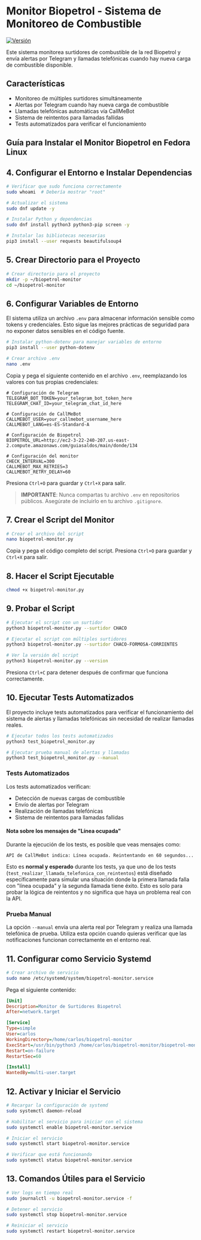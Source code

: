 # Monitor Biopetrol - Sistema de Monitoreo de Combustible

[![Versión](https://img.shields.io/badge/version-1.0.0-blue.svg)](https://github.com/yourusername/biopetrol-monitor)

Este sistema monitorea surtidores de combustible de la red Biopetrol y envía alertas por Telegram y llamadas telefónicas cuando hay nueva carga de combustible disponible.


## Características

- Monitoreo de múltiples surtidores simultáneamente
- Alertas por Telegram cuando hay nueva carga de combustible
- Llamadas telefónicas automáticas vía CallMeBot
- Sistema de reintentos para llamadas fallidas
- Tests automatizados para verificar el funcionamiento

## Guía para Instalar el Monitor Biopetrol en Fedora Linux


## 4. Configurar el Entorno e Instalar Dependencias

```bash
# Verificar que sudo funciona correctamente
sudo whoami  # Debería mostrar "root"

# Actualizar el sistema
sudo dnf update -y

# Instalar Python y dependencias
sudo dnf install python3 python3-pip screen -y

# Instalar las bibliotecas necesarias
pip3 install --user requests beautifulsoup4
```

## 5. Crear Directorio para el Proyecto

```bash
# Crear directorio para el proyecto
mkdir -p ~/biopetrol-monitor
cd ~/biopetrol-monitor
```

## 6. Configurar Variables de Entorno

El sistema utiliza un archivo `.env` para almacenar información sensible como tokens y credenciales. Esto sigue las mejores prácticas de seguridad para no exponer datos sensibles en el código fuente.

```bash
# Instalar python-dotenv para manejar variables de entorno
pip3 install --user python-dotenv

# Crear archivo .env
nano .env
```

Copia y pega el siguiente contenido en el archivo `.env`, reemplazando los valores con tus propias credenciales:

```
# Configuración de Telegram
TELEGRAM_BOT_TOKEN=your_telegram_bot_token_here
TELEGRAM_CHAT_ID=your_telegram_chat_id_here

# Configuración de CallMeBot
CALLMEBOT_USER=your_callmebot_username_here
CALLMEBOT_LANG=es-ES-Standard-A

# Configuración de Biopetrol
BIOPETROL_URL=http://ec2-3-22-240-207.us-east-2.compute.amazonaws.com/guiasaldos/main/donde/134

# Configuración del monitor
CHECK_INTERVAL=300
CALLMEBOT_MAX_RETRIES=3
CALLMEBOT_RETRY_DELAY=60
```

Presiona `Ctrl+O` para guardar y `Ctrl+X` para salir.

> **IMPORTANTE**: Nunca compartas tu archivo `.env` en repositorios públicos. Asegúrate de incluirlo en tu archivo `.gitignore`.

## 7. Crear el Script del Monitor

```bash
# Crear el archivo del script
nano biopetrol-monitor.py
```

Copia y pega el código completo del script. Presiona `Ctrl+O` para guardar y `Ctrl+X` para salir.

## 8. Hacer el Script Ejecutable

```bash
chmod +x biopetrol-monitor.py
```

## 9. Probar el Script

```bash
# Ejecutar el script con un surtidor
python3 biopetrol-monitor.py --surtidor CHACO

# Ejecutar el script con múltiples surtidores
python3 biopetrol-monitor.py --surtidor CHACO-FORMOSA-CORRIENTES

# Ver la versión del script
python3 biopetrol-monitor.py --version
```

Presiona `Ctrl+C` para detener después de confirmar que funciona correctamente.

## 10. Ejecutar Tests Automatizados

El proyecto incluye tests automatizados para verificar el funcionamiento del sistema de alertas y llamadas telefónicas sin necesidad de realizar llamadas reales.

```bash
# Ejecutar todos los tests automatizados
python3 test_biopetrol_monitor.py

# Ejecutar prueba manual de alertas y llamadas
python3 test_biopetrol_monitor.py --manual
```

### Tests Automatizados

Los tests automatizados verifican:
- Detección de nuevas cargas de combustible
- Envío de alertas por Telegram
- Realización de llamadas telefónicas
- Sistema de reintentos para llamadas fallidas

#### Nota sobre los mensajes de "Línea ocupada"

Durante la ejecución de los tests, es posible que veas mensajes como:

```
API de CallMeBot indica: Línea ocupada. Reintentando en 60 segundos...
```

Esto es **normal y esperado** durante los tests, ya que uno de los tests (`test_realizar_llamada_telefonica_con_reintentos`) está diseñado específicamente para simular una situación donde la primera llamada falla con "línea ocupada" y la segunda llamada tiene éxito. Esto es solo para probar la lógica de reintentos y no significa que haya un problema real con la API.

### Prueba Manual

La opción `--manual` envía una alerta real por Telegram y realiza una llamada telefónica de prueba. Utiliza esta opción cuando quieras verificar que las notificaciones funcionan correctamente en el entorno real.

## 11. Configurar como Servicio Systemd

```bash
# Crear archivo de servicio
sudo nano /etc/systemd/system/biopetrol-monitor.service
```

Pega el siguiente contenido:

```ini
[Unit]
Description=Monitor de Surtidores Biopetrol
After=network.target

[Service]
Type=simple
User=carlos
WorkingDirectory=/home/carlos/biopetrol-monitor
ExecStart=/usr/bin/python3 /home/carlos/biopetrol-monitor/biopetrol-monitor.py --surtidor CHACO
Restart=on-failure
RestartSec=60

[Install]
WantedBy=multi-user.target
```

## 12. Activar y Iniciar el Servicio

```bash
# Recargar la configuración de systemd
sudo systemctl daemon-reload

# Habilitar el servicio para iniciar con el sistema
sudo systemctl enable biopetrol-monitor.service

# Iniciar el servicio
sudo systemctl start biopetrol-monitor.service

# Verificar que está funcionando
sudo systemctl status biopetrol-monitor.service
```

## 13. Comandos Útiles para el Servicio

```bash
# Ver logs en tiempo real
sudo journalctl -u biopetrol-monitor.service -f

# Detener el servicio
sudo systemctl stop biopetrol-monitor.service

# Reiniciar el servicio
sudo systemctl restart biopetrol-monitor.service
```

